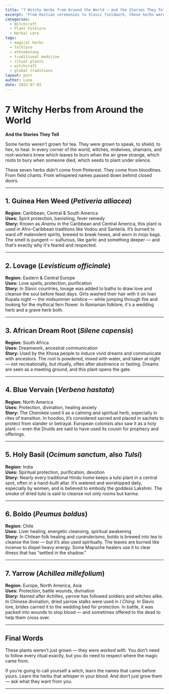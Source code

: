 ```yaml
---
title: "7 Witchy Herbs from Around the World — and the Stories They Tell"
excerpt: "From Haitian ceremonies to Slavic fieldwork, these herbs were more than medicine — they were alive with stories, spirits, and spellwork. Here’s a look at seven real witch herbs used around the world, and why they still matter."
categories:
  - Witchcraft
  - Plant Folklore
  - Herbal Lore
tags:
  - magical herbs
  - folklore
  - ethnobotany
  - traditional medicine
  - ritual plants
  - witchcraft
  - global traditions
layout: post
author: Luna
date: 2025-07-02
---
```


# 7 Witchy Herbs from Around the World  
**And the Stories They Tell**

Some herbs weren’t grown for tea. They were grown to speak, to shield, to hex, to heal. In every corner of the world, witches, midwives, shamans, and root-workers knew which leaves to burn when the air grew strange, which roots to bury when someone died, which seeds to plant under silence.

These seven herbs didn’t come from Pinterest. They come from bloodlines. From field chants. From whispered names passed down behind closed doors.

---

## 1. **Guinea Hen Weed (*Petiveria alliacea*)**  
**Region:** Caribbean, Central & South America  
**Uses:** Spirit protection, banishing, fever remedy  
**Story:** Known as *Anamu* in the Caribbean and Central America, this plant is used in Afro-Caribbean traditions like Vodou and Santería. It’s burned to ward off malevolent spirits, brewed to break hexes, and worn in mojo bags. The smell is pungent — sulfurous, like garlic and something deeper — and that’s exactly why it's feared and respected.

---

## 2. **Lovage (*Levisticum officinale*)**  
**Region:** Eastern & Central Europe  
**Uses:** Love spells, protection, purification  
**Story:** In Slavic countries, lovage was added to baths to draw love and cleanse the soul before feast days. Girls washed their hair with it on Ivan Kupala night — the midsummer solstice — while jumping through fire and looking for the mythical fern flower. In Romanian folklore, it's a wedding herb and a grave herb both.

---

## 3. **African Dream Root (*Silene capensis*)**  
**Region:** South Africa  
**Uses:** Dreamwork, ancestral communication  
**Story:** Used by the Xhosa people to induce vivid dreams and communicate with ancestors. The root is powdered, mixed with water, and taken at night — not recreationally, but ritually, often after abstinence or fasting. Dreams are seen as a meeting ground, and this plant opens the gate.

---

## 4. **Blue Vervain (*Verbena hastata*)**  
**Region:** North America  
**Uses:** Protection, divination, healing anxiety  
**Story:** The Cherokee used it as a calming and spiritual herb, especially in rites of transition. In hoodoo, it’s considered sacred and placed in sachets to protect from slander or betrayal. European colonists also saw it as a holy plant — even the Druids are said to have used its cousin for prophecy and offerings.

---

## 5. **Holy Basil (*Ocimum sanctum*, also *Tulsi*)**  
**Region:** India  
**Uses:** Spiritual protection, purification, devotion  
**Story:** Nearly every traditional Hindu home keeps a tulsi plant in a central spot, often in a hand-built altar. It’s watered and worshipped daily, especially by women, and is believed to embody the goddess Lakshmi. The smoke of dried tulsi is said to cleanse not only rooms but karma.

---

## 6. **Boldo (*Peumus boldus*)**  
**Region:** Chile  
**Uses:** Liver healing, energetic cleansing, spiritual awakening  
**Story:** In Chilean folk healing and *curanderismo*, boldo is brewed into tea to cleanse the liver — but it’s also used spiritually. The leaves are burned like incense to dispel heavy energy. Some Mapuche healers use it to clear illness that has “settled in the shadow.”

---

## 7. **Yarrow (*Achillea millefolium*)**  
**Region:** Europe, North America, Asia  
**Uses:** Protection, battle wounds, divination  
**Story:** Named after Achilles, yarrow has followed soldiers and witches alike. In Chinese divination, dried yarrow stalks were used in *I Ching*. In Slavic lore, brides carried it to the wedding bed for protection. In battle, it was packed into wounds to stop blood — and sometimes offered to the dead to help them cross over.

---

## Final Words

These plants weren’t just grown — they were *worked with*. You don’t need to follow every ritual exactly, but you do need to respect where the magic came from.

If you’re going to call yourself a witch, learn the names that came before yours. Learn the herbs that whisper in your blood. And don’t just grow them — ask what they want from you.

---
